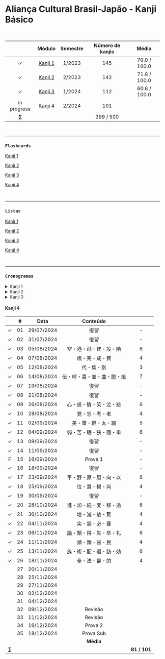 # Aliança Cultural Brasil-Japão - Kanji Básico

<br>

|  | Módulo | Semestre | Número de kanjis | Média |
|:---:|:---:|:--------:|:---:|:---:|
| &check; | [Kanji 1](https://github.com/cintia-shinoda/alianca-kanji_basico/tree/master/Kanji%201) | 1/2023 | 145 | 70.0 / 100.0 |
| &check; | [Kanji 2](https://github.com/cintia-shinoda/alianca-kanji_basico/tree/master/Kanji%202) | 2/2023 | 142 | 71.8 / 100.0 |
| &check; | [Kanji 3](https://github.com/cintia-shinoda/alianca-kanji_basico/tree/master/Kanji%203) | 1/2024 | 112 | 60.8 / 100.0 |
| in progress | [Kanji 4](https://github.com/cintia-shinoda/alianca-kanji_basico/tree/master/Kanji%204) | 2/2024 | 101 |  |
| **$\sum$** |  |  | 399 / 500 |  |

<br>

---

### ```Flashcards```
[Kanji 1](https://quizlet.com/br/792091545/kanji-1-flash-cards/)

[Kanji 2](https://quizlet.com/br/817726587/kanji-2-flash-cards/)

[Kanji 3](https://quizlet.com/br/888266597/kanji-3-flash-cards/)

[Kanji 4](https://quizlet.com/br/931943533/kanji-4-flash-cards/)

<br>

---

### ```Listas```

[Kanji 1](https://github.com/cintia-shinoda/alianca-kanji_basico/blob/master/Lista-Kanji-1.md)

[Kanji 2](https://github.com/cintia-shinoda/alianca-kanji_basico/blob/master/Lista-Kanji-2.md)

[Kanji 3](https://github.com/cintia-shinoda/alianca-kanji_basico/blob/master/Lista-Kanji-3.md)

[Kanji 4](https://github.com/cintia-shinoda/alianca-kanji_basico/blob/master/Lista-Kanji-4.md)

<br>

---

### ```Cronogramas```

<details>
<summary>Kanji 1</summary>

|  | # | Data | Conteúdo |  |
|:---:|:---:|:---:|:---:|:---:|
| &check; | 01 | 27/02/2023 | 日・月・火・水 | 4 |
| &check; | 02 | 01/03/2023 | 木・金・土・人・子・女・曜 | 7 |
| &check; | 03 | 06/03/2023 | 田・山・川・口・車・門 | 6 |
| &check; | 04 | 08/03/2023 | 学・生・先・私・一・二・三 | 7 |
| &check; | 05 | 13/03/2023 | 四・五・六・七・八・九・十・百・千・万 | 10 |
| &check; | 06 | 15/03/2023 | 円・年 | 2 |
| &check; | 07 | 20/03/2023 | 上・下・中・大・小 | 5 |
| &check; | 08 | 22/03/2023 | 本・半・分・力・何 | 5 |
| &check; | 09 | 27/03/2023 | 明・休・体・好・男 | 5 |
| &check; | 10 | 29/03/2023 | 林・森・間・畑・石・岩 | 6 |
| F | 11 | 03/04/2023 | Revisão |
| &check; | 12 | 05/04/2023 | 目・耳・手・足 | 4 |
| &check; | 13 | 10/04/2023 | 雨・竹・米・貝・糸 | 5 |
| &check; | 14 | 12/04/2023 | 花・茶・肉 | 3 |
| &check; | 15 | 17/04/2023 | 文・字・物・牛 | 4 |
| &check; | 16 | 24/04/2023 | 馬・鳥・魚・高・安 | 5 |
| &check; | 17 | 26/04/2023 | 新・古・多・少・長・短・低・暗 | 8 |
| &check; | 18 | 03/05/2023 | Revisão |
| F | 19 | 08/05/2023 | Prova | até Aula 08 |
| &check; | 20 | 15/05/2023 | 行・来・入・出・話・見・聞 | 7 |
| &check; | 21 | 17/05/2023 | 読・書・食・飲・買 | 5 |
| &check; | 22 | 22/05/2023 | 朝・昼・夜・晩・夕・方 | 6 |
| &check; | 23 | 24/05/2023 | 午・前・後・毎・週・時 | 6 |
| &check; | 24 | 29/05/2023 | 作・海・酒・油・泳 | 5 |
| &check; | 25 | 31/05/2023 | 教・計・語・校・待・飯 | 6 |
| F | 26 | 05/06/2023 | Revisão |  |
| &check; | 27 | 07/06/2023 | 会・今・家・室・客 | 5 |
| &check; | 28 | 12/06/2023 | 宅・売・英・薬・電・雪・曇 | 7 |
| &check; | 29 | 14/06/2023 | Revisão |  |
| &check; | 30 | 19/06/2023 | 度・広・店・屋 | 4 |
| &check; | 31 | 21/06/2023 | 病・痛・疲・国・回・困・開・閉 | 8 |
| F | 32 | 26/06/2023 | Revisão |  |
| &check; | 33 | 28/06/2023 | Prova Final | 65.0 / 100.0 |
| &check; | 34 | 03/07/2023 | Prova Substitutiva | 75.0 / 100.0 |
|  |  |  | **Média** | 70.0 / 100.0
| **$\sum$** |  |  |  | **145 / 145** |

</details>


<details>
<summary>Kanji 2</summary>

|  | # | Data | Conteúdo |  |
|:---:|:---:|:---:|:---:|:---:|
| &check; | 01 | 07/08/2023 | Revisão |  |
| &check; | 02 | 09/08/2023 | Revisão |  |
| &check; | 03 | 14/08/2023 | 道・近・遠・速・遅・青 | 6 |
| &check; | 04 | 16/08/2023 | 晴・静・寺・持・荷・歌 | 6 |
| &check; | 05 | 21/08/2023 | 母・父・兄・弟・姉・妹 | 6 |
| &check; | 06 | 23/08/2023 | 主・夫・妻・奥・友・彼 | 6 |
| &check; | 07 | 28/08/2023 | 不・早・有・名 | 4 |
| &check; | 08 | 30/08/2023 | 元・気・親・切・便・利・若・忙 | 8 |
| &check; | 09 | 04/09/2023 | 言・通・着・止 | 4 |
| &check; | 10 | 06/09/2023 | 歩・走・渡・帰・動・働・乗・降 | 8 |
| &check; | 11 | 11/09/2023 | 部・駅・北・南・東・西 | 6 |
| &check; | 12 | 13/09/2023 | 内・外・右・左・社・院 | 6 |
| F | 13 | 18/09/2023 | 住・所・番・号・図 | 5 |
| &check; | 14 | 20/09/2023 | 館・工・場・公・園・地・鉄 | 7 |
| &check; | 15 | 25/09/2023 | Revisão |  |
| &check; | 16 | 27/09/2023 | Revisão |  |
| F | 17 | 02/10/2023 | Revisão |  |
| F | 18 | 04/10/2023 | Prova | - |
| &check; | 19 | 09/10/2023 | 京・都・府・県・区・市 | 6 |
| &check; | 20 | 11/10/2023 | 町・村・島・様・送 | 5 |
| &check; | 21 | 16/10/2023 | 問・題・宿・質・勉・強 | 6 |
| &check; | 22 | 18/10/2023 | 答・研・究・練・習・留 | 6 |
| &check; | 23 | 23/10/2023 | 政・治・理・科・化 | 5 |
| &check; | 24 | 25/10/2023 | 数・経・済・医・育・歴・史 | 7 |
| &check; | 25 | 30/10/2023 | 音・楽・白・赤・黒・色 | 6 |
| &check; | 26 | 01/11/2023 | 写・真・映・画・組・料 | 6 |
| &check; | 27 | 06/11/2023 | 思・使・立・座・始 | 5 |
| &check; | 28 | 08/11/2023 | 終・起・寝・遊・貸・借・返 | 7 |
| &check; | 29 | 13/11/2023 | Revisão |  |
| &check; | 30 | 22/11/2023 | 和・式・洋・結・婚・離 | 6 |
| &check; | 31 | 27/11/2023 | 予・定・席・欠・活 | 5 |
| &check; | 32 | 29/11/2023 | Revisão |  |
| &check; | 33 | 04/12/2023 | Prova Final | 64.5 / 100.0 |
| &check; | 34 | 06/12/2023 | Prova Substitutiva | 79 / 100.0 |
| |  |  | **Média**  | 71.8 / 100.0 |
| **$\sum$** |  |  |  | **142 / 142** |

</details>


<details>
<summary>Kanji 3</summary>

|  | # | Data | Conteúdo |  |
|:---:|:---:|:---:|:---:|:---:|
| &check; | 01 | 19/02/2024 | Revisão |  |
| &check; | 02 | 21/02/2024 | Revisão |  |
| &check; | 03 | 26/02/2024 | Revisão |  |
| &check; | 04 | 28/02/2024 | 天・春・夏・秋・冬・暖 | 6 |
| &check; | 05 | 04/03/2024 | K3-02-extra + 温 | 1 |
| &check; | 06 | 06/03/2024 | 暑・熱・涼・寒・冷 | 5 |
| &check; | 07 | 11/03/2024 | 宿題 - 2 + 者・仕・事・記 | 4 |
| &check; | 08 | 13/03/2024 | 運・転・業・商・農・議・員・選 | 8 |
| &check; | 09 | 18/03/2024 | 宿題 - 3 + 同・正・当・点 | 4 |
| &check; | 10 | 20/03/2024 | 次・形・良・悪・味・難・違・適 | 8 |
| &check; | 11 | 25/03/2023 | 宿題 - 4 + Revisão + Escrita livre | - |
| &check; | 12 | 27/03/2024 | Revisão + Ditado | - |
| &check; | 13 | 01/04/2024 | 合・説・試・験・面・接 | 6 |
| &check; | 14 | 03/04/2024 | 受・果・格・落・残・念 | 6 |
| &check; | 15 | 08/04/2024 | 指・打・投・払・折 | 5 |
| &check; | 16 | 10/04/2024 | 決・流・深・消・洗 | 5 |
| &check; | 17 | 15/04/2024 | しゅくだい　６ + ふくしゅう | - |
| &check; | 18 | 17/04/2024 | ふくしゅう + Ditado (antônimos) | - |
| &check; | 19 | 22/04/2024 | ふくしゅう | - |
| &check; | 20 | 24/04/2024 | Prova 1 | 59.0 / 100.0 |
| &check; | 21 | 29/04/2024 | 約・特・急・旅・相・談 | 6 |
| &check; | 22 | 06/05/2024 | 案・準・備 | 3 |
| &check; | 23 | 08/05/2024 | 連・絡・泊 | 3 |
| &check; | 24 | 13/05/2024 | 注・意・交・信 | 4 |
| &check; | 25 | 15/05/2024 | 機・関・局・線・路・故・発・到 | 8 |
| &check; | 26 | 20/05/2024 | 自・由・取・知・求 + しゅくだい　８ | 5 |
| &check; | 27 | 22/05/2024 | 押・引・割・営・願 | 5 |
| &check; | 28 | 27/05/2024 | 用・台・紙・器・服 | 5 |
| &check; | 29 | 29/05/2024 | 具・辞・雑・誌・窓 | 5 |
| &check; | 30 | 03/06/2024 | 品・産・期・報・告 | 5 |
| &check; | 31 | 05/06/2024 | 価・個・銀・資・々 | 5 |
| &check; | 32 | 10/06/2024 | Revisão | - |
| F | 33 | 12/06/2024 | Prova 2 | - |
| &check; | 34 | 17/06/2024 | Prova Sub | 62.5 / 100.0 |
| |  |  | **Média**  | 60.8 / 100.0 |
| **$\sum$** |  |  |  | **112 / 112** |

</details>


#### Kanji 4

|  | # | Data | Conteúdo |  |
|:---:|:---:|:---:|:---:|:---:|
| &check; | 01 | 29/07/2024 | 復習 | - |
| &check; | 02 | 31/07/2024 | 復習 | - |
| &check; | 03 | 05/08/2024 | 空・港・飛・建・設・階 | 6 |
| &check; | 04 | 07/08/2024 | 橋・完・成・費 | 4 |
| &check; | 05 | 12/08/2024 | 代・集・別 | 3 |
| &check; | 06 | 14/08/2024 | 伝・呼・喜・並・曲・脱・焼 | 7 |
| &check; | 07 | 19/08/2024 | 復習 | - |
| &check; | 08 | 21/08/2024 | 復習 | - |
| &check; | 09 | 26/08/2024 | 心・感・情・笑・泣・悲 | 6 |
| &check; | 10 | 28/08/2024 | 覚・忘・考・老 | 4 |
| &check; | 11 | 02/09/2024 | 美・重・軽・太・細 | 5 |
| &check; | 12 | 04/09/2024 | 弱・苦・眠・狭・簡・単 | 6 |
| &check; | 13 | 09/09/2024 | 復習 | - |
| &check; | 14 | 11/09/2024 | 復習 | - |
| F | 15 | 16/09/2024 | Prova 1 | - |
| &check; | 16 | 18/09/2024 | 復習 | - |
| &check; | 17 | 23/09/2024 | 平・野・原・風・向・以 | 6 |
| &check; | 18 | 25/09/2024 | 位・置・横・両 | 4 |
| &check; | 19 | 30/09/2024 | 復習 | - |
| &check; | 20 | 28/10/2024 | 進・加・続・変・移・過 | 6 |
| &check; | 21 | 30/10/2024 | 増・減・放・驚 | 4 |
| &check; | 22 | 04/11/2024 | 実・調・必・要 | 4 |
| &check; | 23 | 06/11/2024 | 論・類・得・失・卒・礼 | 6 |
| &check; | 24 | 11/11/2024 | 頭・顔・歯・民 | 4 |
| &check; | 25 | 13/11/2024 | 族・術・配・退・訪・効 | 6 |
| &check; | 26 | 18/11/2024 | 全・法・最・的 | 4 |
|  | 27 | 20/11/2024 |  |  |
|  | 28 | 25/11/2024 |  |  |
|  | 29 | 27/11/2024 |  |  |
|  | 30 | 02/12/2024 |  |  |
|  | 31 | 04/12/2024 |  |  |
|  | 32 | 09/12/2024 | Revisão |  |
|  | 33 | 11/12/2024 | Revisão |  |
|  | 34 | 16/12/2024 | Prova 2 |  |
|  | 35 | 18/12/2024 | Prova Sub |  |
|  |  |  | **Média** |  |
| **$\sum$** |  |  |  | **81 / 101** |